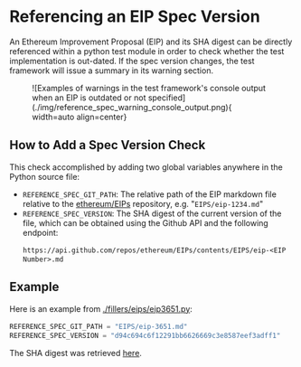 # Referencing an EIP Spec Version

An Ethereum Improvement Proposal (EIP) and its SHA digest can be directly referenced within a python test module in order to check whether the test implementation is out-dated. If the spec version changes, the test framework will issue a summary in its warning section.

<figure markdown>
 ![Examples of warnings in the test framework's console output when an EIP is outdated or not specified](./img/reference_spec_warning_console_output.png){ width=auto align=center}
</figure>

## How to Add a Spec Version Check

This check accomplished by adding two global variables anywhere in the Python source file:

- `REFERENCE_SPEC_GIT_PATH`: The relative path of the EIP markdown file relative to the [ethereum/EIPs](https://github.com/ethereum/EIPs/) repository, e.g. "`EIPS/eip-1234.md`"
- `REFERENCE_SPEC_VERSION`: The SHA digest of the current version of the file, which can be obtained using the Github API and the following endpoint:
    ```
    https://api.github.com/repos/ethereum/EIPs/contents/EIPS/eip-<EIP Number>.md
    ```


## Example

Here is an example from [./fillers/eips/eip3651.py](../_auto_gen_fillers/EIPS/eip3651.md):

```python
REFERENCE_SPEC_GIT_PATH = "EIPS/eip-3651.md"
REFERENCE_SPEC_VERSION = "d94c694c6f12291bb6626669c3e8587eef3adff1"
```
The SHA digest was retrieved [here](https://api.github.com/repos/ethereum/EIPs/contents/EIPS/eip-3651.md).
